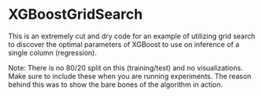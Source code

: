 # XGBoostGridSearch
This is an extremely cut and dry code for an example of utilizing grid search to 
discover the optimal parameters of XGBoost to use on inference of a single column (regression).


Note: There is no 80/20 split on this (training/test) and no visualizations. Make sure to include these when 
you are running experiments.  The reason behind this was to show the bare bones of the algorithm in action.


